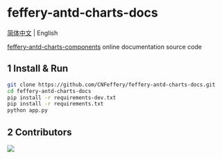 # feffery-antd-charts-docs

[简体中文](./README.md) | English

<a href='https://github.com/CNFeffery/feffery-antd-charts' target='_blank'>feffery-antd-charts-components</a> online documentation source code

## 1 Install & Run

```bash
git clone https://github.com/CNFeffery/feffery-antd-charts-docs.git
cd feffery-antd-charts-docs
pip install -r requirements-dev.txt
pip install -r requirements.txt
python app.py
```

## 2 Contributors

<a href = "https://github.com/CNFeffery/feffery-antd-charts-docs/graphs/contributors">
  <img src = "https://contrib.rocks/image?repo=CNFeffery/feffery-antd-charts-docs"/>
</a>
